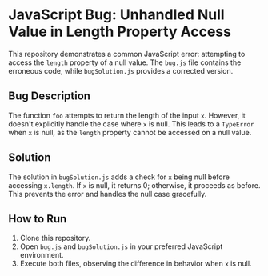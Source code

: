 # JavaScript Bug: Unhandled Null Value in Length Property Access

This repository demonstrates a common JavaScript error: attempting to access the `length` property of a null value.  The `bug.js` file contains the erroneous code, while `bugSolution.js` provides a corrected version.

## Bug Description

The function `foo` attempts to return the length of the input `x`. However, it doesn't explicitly handle the case where `x` is null.  This leads to a `TypeError` when `x` is null, as the `length` property cannot be accessed on a null value.

## Solution

The solution in `bugSolution.js` adds a check for `x` being null before accessing `x.length`.  If `x` is null, it returns 0; otherwise, it proceeds as before. This prevents the error and handles the null case gracefully.

## How to Run

1. Clone this repository.
2. Open `bug.js` and `bugSolution.js` in your preferred JavaScript environment.
3. Execute both files, observing the difference in behavior when `x` is null.